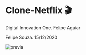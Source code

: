 # Clone-Netflix 🎬
Digital Innovation One. Felipe Aguiar

Felipe Souza. 15/12/2020





![previa](https://github.com/SoUuzaaa/netflix-clone/blob/main/img/previa.gif?raw=true)
